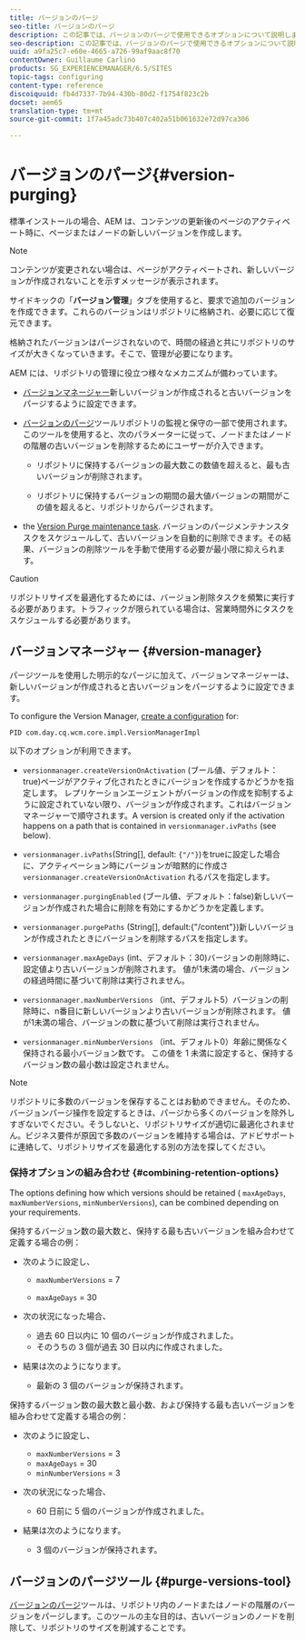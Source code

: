 ```yaml
---
title: バージョンのパージ
seo-title: バージョンのパージ
description: この記事では、バージョンのパージで使用できるオプションについて説明します。
seo-description: この記事では、バージョンのパージで使用できるオプションについて説明します。
uuid: a9fa25c7-e60e-4665-a726-99af9aac8f70
contentOwner: Guillaume Carlino
products: SG_EXPERIENCEMANAGER/6.5/SITES
topic-tags: configuring
content-type: reference
discoiquuid: fb4d7337-7b94-430b-80d2-f1754f823c2b
docset: aem65
translation-type: tm+mt
source-git-commit: 1f7a45adc73b407c402a51b061632e72d97ca306

---
```



# バージョンのパージ{#version-purging}

標準インストールの場合、AEM は、コンテンツの更新後のページのアクティベート時に、ページまたはノードの新しいバージョンを作成します。

>[!NOTE]
>
>コンテンツが変更されない場合は、ページがアクティベートされ、新しいバージョンが作成されないことを示すメッセージが表示されます。

サイドキックの「**バージョン管理**」タブを使用すると、要求で追加のバージョンを作成できます。これらのバージョンはリポジトリに格納され、必要に応じて復元できます。

格納されたバージョンはパージされないので、時間の経過と共にリポジトリのサイズが大きくなっていきます。そこで、管理が必要になります。

AEM には、リポジトリの管理に役立つ様々なメカニズムが備わっています。

* [バージョンマネージャー](#version-manager)新しいバージョンが作成されると古いバージョンをパージするように設定できます。

* [バージョンのパージ](/help/sites-deploying/monitoring-and-maintaining.md#purgeversionstool)ツールリポジトリの監視と保守の一部で使用されます。このツールを使用すると、次のパラメーターに従って、ノードまたはノードの階層の古いバージョンを削除するためにユーザーが介入できます。

   * リポジトリに保持するバージョンの最大数この数値を超えると、最も古いバージョンが削除されます。

   * リポジトリに保持するバージョンの期間の最大値バージョンの期間がこの値を超えると、リポジトリからパージされます。

* the [Version Purge maintenance task](/help/sites-administering/operations-dashboard.md#automated-maintenance-tasks). バージョンのパージメンテナンスタスクをスケジュールして、古いバージョンを自動的に削除できます。その結果、バージョンの削除ツールを手動で使用する必要が最小限に抑えられます。

>[!CAUTION]
>
>リポジトリサイズを最適化するためには、バージョン削除タスクを頻繁に実行する必要があります。トラフィックが限られている場合は、営業時間外にタスクをスケジュールする必要があります。

## バージョンマネージャー {#version-manager}

パージツールを使用した明示的なパージに加えて、バージョンマネージャーは、新しいバージョンが作成されると古いバージョンをパージするように設定できます。

To configure the Version Manager, [create a configuration](/help/sites-deploying/configuring-osgi.md) for:

`PID com.day.cq.wcm.core.impl.VersionManagerImpl`

以下のオプションが利用できます。

* `versionmanager.createVersionOnActivation` (ブール値、デフォルト：true)ページがアクティブ化されたときにバージョンを作成するかどうかを指定します。
レプリケーションエージェントがバージョンの作成を抑制するように設定されていない限り、バージョンが作成されます。これはバージョンマネージャーで順守されます。A version is created only if the activation happens on a path that is contained in `versionmanager.ivPaths` (see below).

* `versionmanager.ivPaths`(String[], default: `{"/"}`)をtrueに設定した場合に、アクティベーション時にバージョンが暗黙的に作成さ `versionmanager.createVersionOnActivation` れるパスを指定します。

* `versionmanager.purgingEnabled` (ブール値、デフォルト：false)新しいバージョンが作成された場合に削除を有効にするかどうかを定義します。

* `versionmanager.purgePaths` (String[], default:{&quot;/content&quot;})新しいバージョンが作成されたときにバージョンを削除するパスを指定します。

* `versionmanager.maxAgeDays` (int、デフォルト：30)バージョンの削除時に、設定値より古いバージョンが削除されます。 値が1未満の場合、バージョンの経過時間に基づいて削除は実行されません。

* `versionmanager.maxNumberVersions` （int、デフォルト5）バージョンの削除時に、n番目に新しいバージョンより古いバージョンが削除されます。 値が1未満の場合、バージョンの数に基づいて削除は実行されません。

* `versionmanager.minNumberVersions` （int、デフォルト0）年齢に関係なく保持される最小バージョン数です。 この値を 1 未満に設定すると、保持するバージョン数の最小数は設定されません。

>[!NOTE]
>
>リポジトリに多数のバージョンを保存することはお勧めできません。そのため、バージョンパージ操作を設定するときは、パージから多くのバージョンを除外しすぎないでください。そうしないと、リポジトリサイズが適切に最適化されません。ビジネス要件が原因で多数のバージョンを維持する場合は、アドビサポートに連絡して、リポジトリサイズを最適化する別の方法を探してください。

### 保持オプションの組み合わせ {#combining-retention-options}

The options defining how which versions should be retained ( `maxAgeDays`, `maxNumberVersions`, `minNumberVersions`), can be combined depending on your requirements.

保持するバージョン数の最大数と、保持する最も古いバージョンを組み合わせて定義する場合の例：

* 次のように設定し、

   * `maxNumberVersions` = 7

   * `maxAgeDays` = 30

* 次の状況になった場合、

   * 過去 60 日以内に 10 個のバージョンが作成されました。
   * そのうちの 3 個が過去 30 日以内に作成されました。

* 結果は次のようになります。

   * 最新の 3 個のバージョンが保持されます。

保持するバージョン数の最大数と最小数、および保持する最も古いバージョンを組み合わせて定義する場合の例：

* 次のように設定し、

   * `maxNumberVersions` = 3
   * `maxAgeDays` = 30
   * `minNumberVersions` = 3

* 次の状況になった場合、

   * 60 日前に 5 個のバージョンが作成されました。

* 結果は次のようになります。

   * 3 個のバージョンが保持されます。

## バージョンのパージツール {#purge-versions-tool}

[バージョンのパージ](/help/sites-deploying/monitoring-and-maintaining.md#purgeversionstool)ツールは、リポジトリ内のノードまたはノードの階層のバージョンをパージします。このツールの主な目的は、古いバージョンのノードを削除して、リポジトリのサイズを削減することです。
